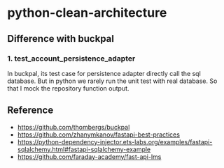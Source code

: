 # python-clean-architecture

## Difference with buckpal 

### 1. test_account_persistence_adapter
In buckpal, its test case for persistence adapter directly call the sql database. But in python we rarely run the unit test with real database. So that I mock the repository function output.


## Reference
- https://github.com/thombergs/buckpal
- https://github.com/zhanymkanov/fastapi-best-practices
- https://python-dependency-injector.ets-labs.org/examples/fastapi-sqlalchemy.html#fastapi-sqlalchemy-example
- https://github.com/faraday-academy/fast-api-lms